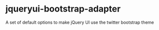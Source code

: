 jqueryui-bootstrap-adapter
===========================

A set of default options to make jQuery UI use the twitter bootstrap theme
